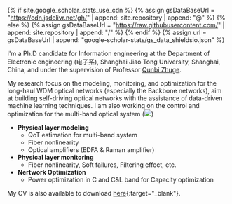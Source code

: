 
{% if site.google_scholar_stats_use_cdn %}
{% assign gsDataBaseUrl = "https://cdn.jsdelivr.net/gh/" | append: site.repository | append: "@" %}
{% else %}
{% assign gsDataBaseUrl = "https://raw.githubusercontent.com/" | append: site.repository | append: "/" %}
{% endif %}
{% assign url = gsDataBaseUrl | append: "google-scholar-stats/gs_data_shieldsio.json" %}

I'm a Ph.D candidate for Information engineering at the Department of Electronic engineering (电子系), Shanghai Jiao Tong University, Shanghai, China, and under the supervision of Professor [Qunbi Zhuge](https://zhuge.sjtu.edu.cn/). 

My research focus on the modeling, monitoring, and optimization for the long-haul WDM optical networks (especially the Backbone networks), aim at building self-driving optical networks with the assistance of data-driven machine learning techniques. I am also working on the control and optimization for the multi-band optical system  (<a href='https://scholar.google.com/citations?user=Jhntj54AAAAJ'><img src="https://img.shields.io/endpoint?url={{ url | url_encode }}&logo=Google%20Scholar&labelColor=f6f6f6&color=9cf&style=flat&label=citations"></a>)

- **Physical layer modeling**
  - QoT estimation for multi-band system
  - Fiber nonlinearity
  - Optical amplifiers (EDFA & Raman amplifier)
- **Physical layer monitoring**
  - Fiber nonlinearity, Soft failures, Filtering effect, etc.
- **Nertwork Optimization**
  - Power optimization in C and C&L band for Capacity optimization

My CV is also available to download [here](../images/CV_20240403.pdf){:target="_blank"}.



